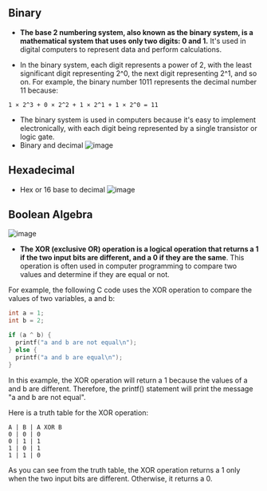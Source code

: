 ## Binary
- **The base 2 numbering system, also known as the binary system, is a mathematical system that uses only two digits: 0 and 1.** It's used in digital computers to represent data and perform calculations.

- In the binary system, each digit represents a power of 2, with the least significant digit representing 2^0, the next digit representing 2^1, and so on. For example, the binary number 1011 represents the decimal number 11 because:

`1 × 2^3 + 0 × 2^2 + 1 × 2^1 + 1 × 2^0 = 11`

- The binary system is used in computers because it's easy to implement electronically, with each digit being represented by a single transistor or logic gate.
- Binary and decimal
![image](https://github.com/Zumh/csapp2024/assets/17211423/632d3484-156d-4e86-b98f-65a47f1094df)

## Hexadecimal
- Hex or 16 base to decimal
![image](https://github.com/Zumh/csapp2024/assets/17211423/59d6ffde-c02c-40e9-9182-116374edb36a)


## Boolean Algebra
![image](https://github.com/Zumh/csapp2024/assets/17211423/57d2ccac-b1a3-4b0b-9773-a957a03b6385)
- **The XOR (exclusive OR) operation is a logical operation that returns a 1 if the two input bits are different, and a 0 if they are the same**. This operation is often used in computer programming to compare two values and determine if they are equal or not.

For example, the following C code uses the XOR operation to compare the values of two variables, a and b:

```c
int a = 1;
int b = 2;

if (a ^ b) {
  printf("a and b are not equal\n");
} else {
  printf("a and b are equal\n");
}
```

In this example, the XOR operation will return a 1 because the values of a and b are different. Therefore, the printf() statement will print the message "a and b are not equal".

Here is a truth table for the XOR operation:

```
A | B | A XOR B
0 | 0 | 0
0 | 1 | 1
1 | 0 | 1
1 | 1 | 0
```

As you can see from the truth table, the XOR operation returns a 1 only when the two input bits are different. Otherwise, it returns a 0.
